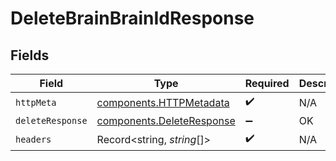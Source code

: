 # DeleteBrainBrainIdResponse


## Fields

| Field                                                                  | Type                                                                   | Required                                                               | Description                                                            |
| ---------------------------------------------------------------------- | ---------------------------------------------------------------------- | ---------------------------------------------------------------------- | ---------------------------------------------------------------------- |
| `httpMeta`                                                             | [components.HTTPMetadata](../../models/components/httpmetadata.md)     | :heavy_check_mark:                                                     | N/A                                                                    |
| `deleteResponse`                                                       | [components.DeleteResponse](../../models/components/deleteresponse.md) | :heavy_minus_sign:                                                     | OK                                                                     |
| `headers`                                                              | Record<string, *string*[]>                                             | :heavy_check_mark:                                                     | N/A                                                                    |